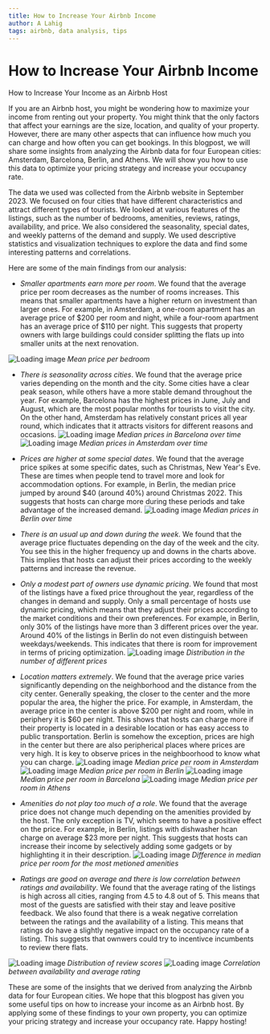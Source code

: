```yaml
---
title: How to Increase Your Airbnb Income
author: A Lahig
tags: airbnb, data analysis, tips
---
```


# How to Increase Your Airbnb Income




How to Increase Your Income as an Airbnb Host

If you are an Airbnb host, you might be wondering how to maximize your income from renting out your property. You might think that the only factors that affect your earnings are the size, location, and quality of your property. However, there are many other aspects that can influence how much you can charge and how often you can get bookings. In this blogpost, we will share some insights from analyzing the Airbnb data for four European cities: Amsterdam, Barcelona, Berlin, and Athens. We will show you how to use this data to optimize your pricing strategy and increase your occupancy rate.

The data we used was collected from the Airbnb website in September 2023. We focused on four cities that have different characteristics and attract different types of tourists. We looked at various features of the listings, such as the number of bedrooms, amenities, reviews, ratings, availability, and price. We also considered the seasonality, special dates, and weekly patterns of the demand and supply. We used descriptive statistics and visualization techniques to explore the data and find some interesting patterns and correlations.

Here are some of the main findings from our analysis:

- *Smaller apartments earn more per room*. We found that the average price per room decreases as the number of rooms increases. This means that smaller apartments have a higher return on investment than larger ones. For example, in Amsterdam, a one-room apartment has an average price of $200 per room and night, while a four-room apartment has an average price of $110 per night. This suggests that property owners with large buildings could consider splitting the flats up into smaller units at the next renovation.

![Loading image](./median_price_per_bedroom.png) *Mean price per bedroom*


- *There is seasonality across cities*. We found that the average price varies depending on the month and the city. Some cities have a clear peak season, while others have a more stable demand throughout the year. For example, Barcelona has the highest prices in June, July and August, which are the most popular months for tourists to visit the city. On the other hand, Amsterdam has relatively constant prices all year round, which indicates that it attracts visitors for different reasons and occasions.
![Loading image](./median_prices_of_airbnb_in_barcelona.png) *Median prices in Barcelona over time*
![Loading image](./median_prices_of_airbnb_in_amsterdam.png) *Median prices in Amsterdam over time*
- *Prices are higher at some special dates*. We found that the average price spikes at some specific dates, such as Christmas, New Year's Eve. These are times when people tend to travel more and look for accommodation options. For example, in Berlin, the median price jumped by around $40 (around 40%) around Christmas 2022. This suggests that hosts can charge more during these periods and take advantage of the increased demand.
![Loading image](./median_prices_of_airbnb_in_berlin.png) *Median prices in Berlin over time*

- *There is an usual up and down during the week*. We found that the average price fluctuates depending on the day of the week and the city. You see this in the higher frequency up and downs in the charts above. This implies that hosts can adjust their prices according to the weekly patterns and increase the revenue.
- *Only a modest part of owners use dynamic pricing*. We found that most of the listings have a fixed price throughout the year, regardless of the changes in demand and supply. Only a small percentage of hosts use dynamic pricing, which means that they adjust their prices according to the market conditions and their own preferences. For example, in Berlin, only 30% of the listings have more than 3 different prices over the year. Around 40% of the listings in Berlin do not even distinguish between weekdays/weekends. This indicates that there is room for improvement in terms of pricing optimization.
![Loading image](./number_of_different_prices.png) *Distribution in the number of different prices*

- *Location matters extremely*. We found that the average price varies significantly depending on the neighborhood and the distance from the city center. Generally speaking, the closer to the center and the more popular the area, the higher the price. For example, in Amsterdam, the average price in the center is above $200 per night and room, while in periphery it is $60 per night. This shows that hosts can charge more if their property is located in a desirable location or has easy access to public transportation. Berlin is somehow the exception, prices are high in the center but there are also peripherical places where prices are very high. It is key to observe prices in the neighboorhood to know what you can charge.
![Loading image](./median_price_per_room_in_amsterdam.png) *Median price per room in Amsterdam*
![Loading image](./median_price_per_room_in_berlin.png) *Median price per room in Berlin*
![Loading image](./median_price_per_room_in_barcelona.png) *Median price per room in Barcelona*
![Loading image](./median_price_per_room_in_athens.png) *Median price per room in Athens*


- *Amenities do not play too much of a role*. We found that the average price does not change much depending on the amenities provided by the host. The only exception is TV, which seems to have a positive effect on the price. For example, in Berlin, listings with dishwasher hcan charge on average $23 more per night. This suggests that hosts can increase their income by selectively adding some gadgets or by highlighting it in their description.
![Loading image](./avg_price_amenities.png) *Difference in median price per room for the most metioned amenities*

- *Ratings are good on average and there is low correlation between ratings and availability*. We found that the average rating of the listings is high across all cities, ranging from 4.5 to 4.8 out of 5. This means that most of the guests are satisfied with their stay and leave positive feedback. We also found that there is a weak negative correlation between the ratings and the availability of a listing. This means that ratings do have a slightly negative impact on the occupancy rate of a listing. This suggests that ownwers could try to incentivce incumbents to review there flats.

![Loading image](./distribution_scores.png) *Distribution of review scores*
![Loading image](./availability_review.png) *Correlation between availability and average rating*


These are some of the insights that we derived from analyzing the Airbnb data for four European cities. We hope that this blogpost has given you some useful tips on how to increase your income as an Airbnb host. By applying some of these findings to your own property, you can optimize your pricing strategy and increase your occupancy rate. Happy hosting!
